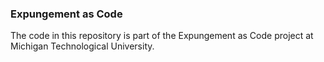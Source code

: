 ### Expungement as Code

The code in this repository is part of the Expungement as Code project at Michigan Technological University.

